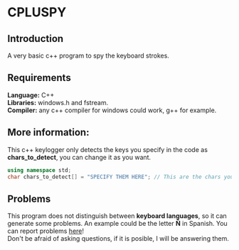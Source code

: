 # CPLUSPY
## Introduction
A very basic c++ program to spy the keyboard strokes.                        
## Requirements
**Language:** C++                                   
**Libraries:** windows.h and fstream.      
**Compiler:** any c++ compiler for windows could work, g++ for example.
## More information:
This c++ keylogger only detects the keys you specify in the code as **chars_to_detect**, you can change it as you want.
```c++
using namespace std;
char chars_to_detect[] = "SPECIFY THEM HERE"; // This are the chars you wanna detect
```
## Problems
This program does not distinguish between **keyboard languages**, so it can generate some problems.
An example could be the letter **Ñ** in Spanish.
You can report problems [here](https://github.com/Kik449/schat/issues)!                      
Don't be afraid of asking questions, if it is posible, I will be answering them.
